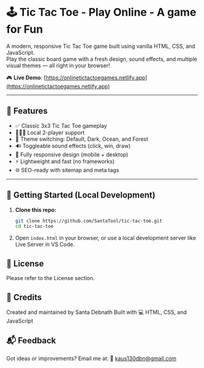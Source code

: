 # 🕹️ Tic Tac Toe - Play Online - A game for Fun

A modern, responsive Tic Tac Toe game built using vanilla HTML, CSS, and JavaScript.  
Play the classic board game with a fresh design, sound effects, and multiple visual themes — all right in your browser!

🎮 **Live Demo**: [https://onlinetictactoegames.netlify.app](https://onlinetictactoegames.netlify.app)

---

## 📌 Features

- ✅ Classic 3x3 Tic Tac Toe gameplay
- 🧑‍🤝‍🧑 Local 2-player support
- 🎨 Theme switching: Default, Dark, Ocean, and Forest
- 🔊 Toggleable sound effects (click, win, draw)
- 📱 Fully responsive design (mobile + desktop)
- ⚡ Lightweight and fast (no frameworks)
- 🌐 SEO-ready with sitemap and meta tags

---

## 🚀 Getting Started (Local Development)

1. **Clone this repo:**
   ```bash
   git clone https://github.com/SantaTool/tic-tac-toe.git
   cd tic-tac-toe
   ```
2. Open `index.html` in your browser, or use a local development server like Live Server in VS Code.

## 📄 License
Please refer to the License section.

## 🔗 Credits
Created and maintained by Santa Debnath
Built with 💻 HTML, CSS, and JavaScript

## 📬 Feedback
Got ideas or improvements?
Email me at: 📧 kaus130dbn@gmail.com
